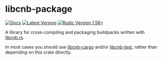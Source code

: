 # libcnb-package

[![Docs]][docs.rs] [![Latest Version]][crates.io] [![Rustc Version 1.58+]][rustc]

A library for cross-compiling and packaging buildpacks written with [libcnb.rs](https://github.com/malax/libcnb.rs).

In most cases you should use [libcnb-cargo](https://crates.io/crates/libcnb-cargo) and/or
[libcnb-test](https://crates.io/crates/libcnb-test), rather than depending on this crate
directly.

[Docs]: https://img.shields.io/docsrs/libcnb-package
[docs.rs]: https://docs.rs/libcnb/*/libcnb-package/
[Latest Version]: https://img.shields.io/crates/v/libcnb-package.svg
[crates.io]: https://crates.io/crates/libcnb-package
[Rustc Version 1.58+]: https://img.shields.io/badge/rustc-1.58+-lightgray.svg
[rustc]: https://blog.rust-lang.org/2022/01/13/Rust-1.58.0.html
